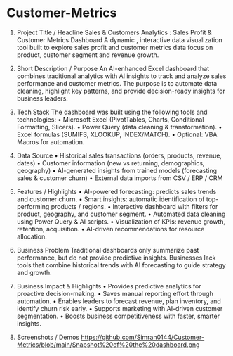 # Customer-Metrics
1. Project Title / Headline
Sales & Customers Analytics : Sales Profit & Customer Metrics Dashboard
A dynamic , interactive data visualization tool built to explore sales profit and customer metrics data focus on product, customer segment and revenue growth.

2. Short Description / Purpose
An AI-enhanced Excel dashboard that combines traditional analytics with AI insights to track and analyze sales performance and customer metrics. The purpose is to automate data cleaning, highlight key patterns, and provide decision-ready insights for business leaders.

3. Tech Stack
The dashboard was built using the following tools and technologies:
•	Microsoft Excel (PivotTables, Charts, Conditional Formatting, Slicers).
•	Power Query (data cleaning & transformation).
•	Excel formulas (SUMIFS, XLOOKUP, INDEX/MATCH).
•	Optional: VBA Macros for automation.

4. Data Source
  • Historical sales transactions (orders, products, revenue, dates)
	•	Customer information (new vs returning, demographics, geography)
	•	AI-generated insights from trained models (forecasting sales & customer churn)
	•	External data imports from CSV / ERP / CRM

5. Features / Highlights
  •	AI-powered forecasting: predicts sales trends and customer churn.
	•	Smart insights: automatic identification of top-performing products / regions.
	•	Interactive dashboard with filters for product, geography, and customer segment.
	•	Automated data cleaning using Power Query & AI scripts.
	•	Visualization of KPIs: revenue growth, retention, acquisition.
	•	AI-driven recommendations for resource allocation.

6.  Business Problem
Traditional dashboards only summarize past performance, but do not provide predictive insights. Businesses lack tools that combine historical trends with AI forecasting to guide strategy and growth.

 7. Business Impact & Highlights
	•	Provides predictive analytics for proactive decision-making.
	•	Saves manual reporting effort through automation.
	•	Enables leaders to forecast revenue, plan inventory, and identify churn risk early.
	•	Supports marketing with AI-driven customer segmentation.
	•	Boosts business competitiveness with faster, smarter insights.

8. Screenshots / Demos
   https://github.com/Simran0144/Customer-Metrics/blob/main/Snapshot%20of%20the%20dashboard.png



  



   

